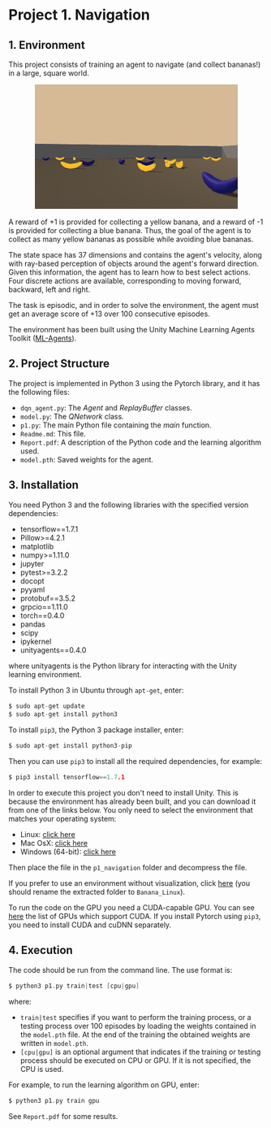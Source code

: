 # Project 1. Navigation

## 1. Environment

This project consists of training an agent to navigate (and collect bananas!) in a large, square world.

<p align="center">
<img src="./images/Banana.png" width=400>
</p>

A reward of +1 is provided for collecting a yellow banana, and a reward of -1 is provided for collecting a blue banana. Thus, the goal of the agent is to collect as many yellow bananas as possible while avoiding blue bananas.

The state space has 37 dimensions and contains the agent's velocity, along with ray-based perception of objects around the agent's forward direction. Given this information, the agent has to learn how to best select actions. Four discrete actions are available, corresponding to moving forward, backward, left and right.

The task is episodic, and in order to solve the environment, the agent must get an average score of +13 over 100 consecutive episodes.

The environment has been built using the Unity Machine Learning Agents Toolkit ([ML-Agents](https://github.com/Unity-Technologies/ml-agents)).

## 2. Project Structure

The project is implemented in Python 3 using the Pytorch library, and it has the following files:

* `dqn_agent.py`: The *Agent* and *ReplayBuffer* classes.
* `model.py`: The *QNetwork* class.
* `p1.py`: The main Python file containing the *main* function.
* `Readme.md`: This file.
* `Report.pdf`: A description of the Python code and the learning algorithm used.
* `model.pth`: Saved weights for the agent.

## 3. Installation

You need Python 3 and the following libraries with the specified version dependencies:

* tensorflow==1.7.1
* Pillow>=4.2.1
* matplotlib
* numpy>=1.11.0
* jupyter
* pytest>=3.2.2
* docopt
* pyyaml
* protobuf==3.5.2
* grpcio==1.11.0
* torch==0.4.0
* pandas
* scipy
* ipykernel
* unityagents==0.4.0

where unityagents is the Python library for interacting with the Unity learning environment.

To install Python 3 in Ubuntu through `apt-get`, enter:

~~~c
$ sudo apt-get update
$ sudo apt-get install python3
~~~

To install `pip3`, the Python 3 package installer, enter:

~~~c
$ sudo apt-get install python3-pip
~~~

Then you can use `pip3` to install all the required dependencies, for example:

~~~c
$ pip3 install tensorflow==1.7.1
~~~

In order to execute this project you don't need to install Unity. This is because the environment has already been built, and you can download it from one of the links below. You only need to select the environment that matches your operating system:


* Linux: [click here](https://s3-us-west-1.amazonaws.com/udacity-drlnd/P1/Banana/Banana_Linux.zip)
* Mac OsX: [click here](https://s3-us-west-1.amazonaws.com/udacity-drlnd/P1/Banana/Banana.app.zip)
* Windows (64-bit): [click here](https://s3-us-west-1.amazonaws.com/udacity-drlnd/P1/Banana/Banana_Windows_x86_64.zip)

Then place the file in the `p1_navigation` folder and decompress the file.

If you prefer to use an environment without visualization, click [here](https://s3-us-west-1.amazonaws.com/udacity-drlnd/P1/Banana/Banana_Linux_NoVis.zip) (you should rename the extracted folder to `Banana_Linux`).

To run the code on the GPU you need a CUDA-capable GPU. You can see [here](https://developer.nvidia.com/cuda-gpus) the list of GPUs which support CUDA. If you install Pytorch using `pip3`, you need to install CUDA and cuDNN separately.

## 4. Execution

The code should be run from the command line. The use format is:

~~~c
$ python3 p1.py train|test [cpu|gpu]
~~~

where:

* `train|test` specifies if you want to perform the training process, or a testing process over 100 episodes by loading the weights contained in the `model.pth` file. At the end of the training the obtained weights are written in `model.pth`.
* `[cpu|gpu]` is an optional argument that indicates if the training or testing process should be executed on CPU or GPU. If it is not specified, the CPU is used.

For example, to run the learning algorithm on GPU, enter:

~~~c
$ python3 p1.py train gpu
~~~

See  `Report.pdf` for some results.
